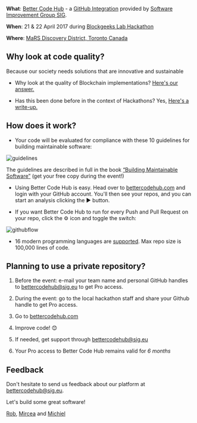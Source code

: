**What**: [Better Code Hub](https://bettercodehub.com) - a [GitHub Integration](https://github.com/integrations/better-code-hub) provided by [Software Improvement Group SIG](https://www.sig.eu).

**When**: 21 & 22 April 2017 during [Blockgeeks Lab Hackathon](http://bglhackathon.com)

**Where**: [MaRS Discovery District, Toronto Canada](https://marsdd.com)

## Why look at code quality?

Because our society needs solutions that are innovative and sustainable

* Why look at the quality of Blockchain implementations? [Here's our answer.](https://medium.com/@jstvssr/why-blockchain-needs-future-proof-code-cb09b39175e1#.bqfmcig55)

* Has this been done before in the context of Hackathons? Yes, [Here's a write-up.](https://medium.com/softwareimprovementgroup/how-a-hackathon-appreciates-quality-code-bd1bdb8b3479)


## How does it work?

* Your code will be evaluated for compliance with these 10 guidelines for building maintainable software:

![guidelines](https://cdn-images-1.medium.com/max/720/1*TS-ZTeI7sQS7dy_AlMqSXQ.png "The 10 guidelines")

The guidelines are described in full in the book [“Building Maintainable Software”](http://shop.oreilly.com/product/0636920049159.do) (get your free copy during the event!)

* Using Better Code Hub is easy. Head over to [bettercodehub.com](https://bettercodehub.com) and login with your GitHub account. You'll then see your repos, and you can start an analysis clicking the ▶️ button. 

* If you want Better Code Hub to run for every Push and Pull Request on your repo, click the ⚙ icon and toggle the switch:

![githubflow](https://cdn-images-1.medium.com/max/720/1*N4wz389i80UbXKnjSp_QoA.png "Activate GitHub flow")

* 16 modern programming languages are [supported](https://bettercodehub.com/docs/configuration-manual). Max repo size is 100,000 lines of code. 


## Planning to use a private repository? 

1. Before the event: e-mail your team name and personal GitHub handles to [bettercodehub@sig.eu](mailto:bettercodehub@sig.eu) to get Pro access. 

2. During the event: go to the local hackathon staff and share your Github handle to get Pro access.

3. Go to [bettercodehub.com](https://bettercodehub.com) 

4. Improve code! 😊

5. If needed, get support through bettercodehub@sig.eu

6. Your Pro access to Better Code Hub remains valid for *6 months*




## Feedback 

Don't hesitate to send us feedback about our platform at bettercodehub@sig.eu. 

Let's build some great software!

[Rob](https://github.com/robvanderleek), [Mircea](https://github.com/mcadariu) and [Michiel](https://github.com/michielcuijpers)

